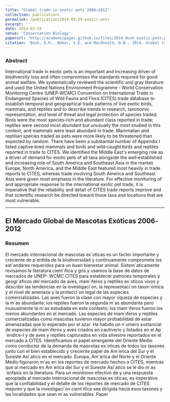 ```yaml
---
title: "Global trade in exotic pets 2006–2012"
collection: publications
permalink: /publication/2014-03-24-exotic-pets
excerpt: ''
date: 2014-03-24
venue: 'Conservation Biology'
paperurl: 'http://academicpages.github.io/files/2014_Bush_exotic-pets.pdf'
citation: 'Bush, E.R., Baker, S.E. and Macdonald, D.W., 2014. Global trade in exotic pets 2006–2012. Conservation Biology. 28(3), pp.663-676.'
---
```

  
### Abstract
International trade in exotic pets is an important and increasing driver of biodiversity loss and often compromises the standards required for good animal welfare. We systematically reviewed the scientific and gray literature and used the United Nations Environment Programme ‐ World Conservation Monitoring Centre (UNEP‐WCMC) Convention on International Trade in Endangered Species of Wild Fauna and Flora (CITES) trade database to establish temporal and geographical trade patterns of live exotic birds, mammals, and reptiles and to describe trends in research, taxonomic representation, and level of threat and legal protection of species traded. Birds were the most species‐rich and abundant class reported in trade; reptiles were second most abundant but unusually the most studied in this context; and mammals were least abundant in trade. Mammalian and reptilian species traded as pets were more likely to be threatened than expected by random. There have been a substantial number of Appendix I listed captive‐bred mammals and birds and wild‐caught birds and reptiles reported in trade to CITES. We identified the Middle East's emerging role as a driver of demand for exotic pets of all taxa alongside the well‐established and increasing role of South America and Southeast Asia in the market. Europe, North America, and the Middle East featured most heavily in trade reports to CITES, whereas trade involving South America and Southeast Asia were given most emphasis in the literature. For effective monitoring of and appropriate response to the international exotic pet trade, it is imperative that the reliability and detail of CITES trade reports improve and that scientific research be directed toward those taxa and locations that are most vulnerable.




***

## El Mercado Global de Mascotas Exóticas 2006‐2012

### Resumen
El mercado internacional de mascotas ex´oticas es un factor importante y creciente de p´erdida de la biodiversidad y continuamente compromete los est´andares requeridos para un buen bienestar animal. Sistem´aticamente revisamos la literatura cient´ıfica y gris y usamos la base de datos de mercados de UNEP- WCMC CITES para establecer patrones temporales y geogr´aficos del mercado de aves, mam´ıferos y reptiles ex´oticos vivos y describir las tendencias en la investigaci´on, la representaci´on taxon´omica y el nivel de amenaza y la protecci´on legal de las especies comercializadas. Las aves fueron la clase con mayor riqueza de especies y la m´as abundante; los reptiles fueron la segunda m´as abundante pero inusualmente la m´as estudiada en este contexto; los mam´ıferos fueron los menos abundantes en el mercado. Las especies de mam´ıferos y reptiles comercializadas como mascotas tuvieron mayor probabilidad de estar amenazadas que lo esperado por el azar. Ha habido un n´umero sustancial de especies de mam´ıferos y aves criados en cautiverio y listados en el Ap´endice-I y de aves y reptiles capturados en vida silvestre reportados en el mercado a CITES. Identificamos el papel emergente del Oriente Medio como conductor de la demanda de mascotas ex´oticas de todos los taxones junto con el bien establecido y creciente papel de Am´erica del Sur y el Sureste Asi´atico en el mercado. Europa, Am´erica del Norte y el Oriente Medio figuraron m´as en los reportes de mercado hechos a CITES, mientras que al mercado en Am´erica del Sur y el Sureste Asi´atico se le dio m´as ´enfasis en la literatura. Para un monitoreo efectivo de y una respuesta apropiada al mercado internacional de mascotas ex´oticas, es imperativo que la confiabilidad y el detalle de los reportes de mercado de CITES mejoren y que la investigaci´on cient´ıfica sea dirigida hacia esos taxones y las localidades que sean m´as vulnerables.
Paper
